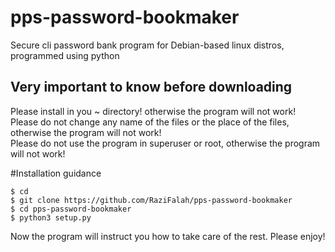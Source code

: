<h1>pps-password-bookmaker</h1>
Secure cli password bank program for Debian-based linux distros, programmed using python

<h2>Very important to know before downloading</h2>
Please install in you ~ directory! otherwise the program will not work! <br>
Please do not change any name of the files or the place of the files, otherwise the program will not work! <br>
Please do not use the program in superuser or root, otherwise the program will not work! <br>

#Installation guidance

``$ cd`` </br>
``$ git clone https://github.com/RaziFalah/pps-password-bookmaker`` </br>
``$ cd pps-password-bookmaker`` </br>
``$ python3 setup.py`` </br>

Now the program will instruct you how to take care of the rest. Please enjoy!

